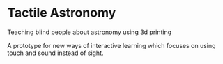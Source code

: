 # Tactile Astronomy
Teaching blind people about astronomy using 3d printing

A prototype for new ways of interactive learning which focuses on using touch and sound instead of sight.

